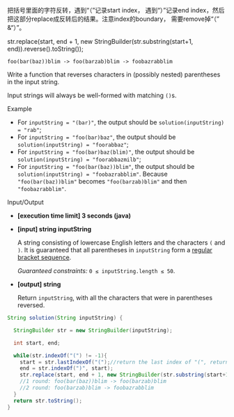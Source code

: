 把括号里面的字符反转，遇到“（”记录start index， 遇到“）”记录end index，然后把这部分replace成反转后的结果。注意index的boundary， 需要remove掉“（” &“）”。

str.replace(start, end + 1, new StringBuilder(str.substring(start+1, end)).reverse().toString());

    foo(bar(baz))blim -> foo(barzab)blim -> foobazrabblim

Write a function that reverses characters in (possibly nested) parentheses in the input string.

Input strings will always be well-formed with matching `()`s.

Example

- For `inputString = "(bar)"`, the output should be
  `solution(inputString) = "rab"`;
- For `inputString = "foo(bar)baz"`, the output should be
  `solution(inputString) = "foorabbaz"`;
- For `inputString = "foo(bar)baz(blim)"`, the output should be
  `solution(inputString) = "foorabbazmilb"`;
- For `inputString = "foo(bar(baz))blim"`, the output should be
  `solution(inputString) = "foobazrabblim"`.
  Because `"foo(bar(baz))blim"` becomes `"foo(barzab)blim"` and then `"foobazrabblim"`.

Input/Output

- **[execution time limit] 3 seconds (java)**

- **[input] string inputString**

  A string consisting of lowercase English letters and the characters `(` and `)`. It is guaranteed that all parentheses in `inputString` form a [regular bracket sequence](keyword://regular-bracket-sequence).

  *Guaranteed constraints:*
  `0 ≤ inputString.length ≤ 50`.

- **[output] string**

  Return `inputString`, with all the characters that were in parentheses reversed.

```java
String solution(String inputString) {

  StringBuilder str = new StringBuilder(inputString);

  int start, end;

  while(str.indexOf("(") != -1){
    start = str.lastIndexOf("(");//return the last index of "(", return -1 if not found
    end = str.indexOf(")", start);
    str.replace(start, end + 1, new StringBuilder(str.substring(start+1, end)).reverse().toString());
    //1 round: foo(bar(baz))blim -> foo(barzab)blim
    //2 round: foo(barzab)blim -> foobazrabblim
  }
  return str.toString();
}
```


